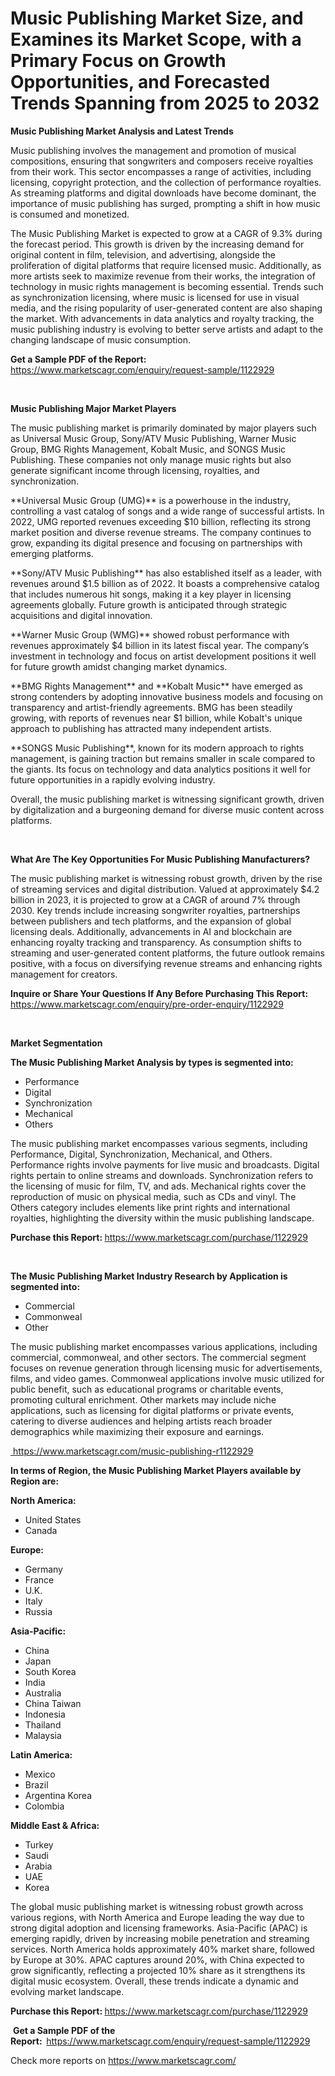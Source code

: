 <p><h1>Music Publishing Market Size, and Examines its Market Scope, with a Primary Focus on Growth Opportunities, and Forecasted Trends Spanning from 2025 to 2032</h1></p><p><strong>Music Publishing Market Analysis and Latest Trends</strong></p>
<p><p>Music publishing involves the management and promotion of musical compositions, ensuring that songwriters and composers receive royalties from their work. This sector encompasses a range of activities, including licensing, copyright protection, and the collection of performance royalties. As streaming platforms and digital downloads have become dominant, the importance of music publishing has surged, prompting a shift in how music is consumed and monetized.</p><p>The Music Publishing Market is expected to grow at a CAGR of 9.3% during the forecast period. This growth is driven by the increasing demand for original content in film, television, and advertising, alongside the proliferation of digital platforms that require licensed music. Additionally, as more artists seek to maximize revenue from their works, the integration of technology in music rights management is becoming essential. Trends such as synchronization licensing, where music is licensed for use in visual media, and the rising popularity of user-generated content are also shaping the market. With advancements in data analytics and royalty tracking, the music publishing industry is evolving to better serve artists and adapt to the changing landscape of music consumption.</p></p>
<p><strong>Get a Sample PDF of the Report:&nbsp;</strong> <a href="https://www.marketscagr.com/enquiry/request-sample/1122929?utm_campaign=1836&utm_medium=2&utm_source=Github&utm_content=ia&utm_term=09032025&utm_id=music-publishing">https://www.marketscagr.com/enquiry/request-sample/1122929</a></p>
<p>&nbsp;</p>
<p><strong>Music Publishing Major Market Players</strong></p>
<p><p>The music publishing market is primarily dominated by major players such as Universal Music Group, Sony/ATV Music Publishing, Warner Music Group, BMG Rights Management, Kobalt Music, and SONGS Music Publishing. These companies not only manage music rights but also generate significant income through licensing, royalties, and synchronization.</p><p>**Universal Music Group (UMG)** is a powerhouse in the industry, controlling a vast catalog of songs and a wide range of successful artists. In 2022, UMG reported revenues exceeding $10 billion, reflecting its strong market position and diverse revenue streams. The company continues to grow, expanding its digital presence and focusing on partnerships with emerging platforms.</p><p>**Sony/ATV Music Publishing** has also established itself as a leader, with revenues around $1.5 billion as of 2022. It boasts a comprehensive catalog that includes numerous hit songs, making it a key player in licensing agreements globally. Future growth is anticipated through strategic acquisitions and digital innovation.</p><p>**Warner Music Group (WMG)** showed robust performance with revenues approximately $4 billion in its latest fiscal year. The company’s investment in technology and focus on artist development positions it well for future growth amidst changing market dynamics.</p><p>**BMG Rights Management** and **Kobalt Music** have emerged as strong contenders by adopting innovative business models and focusing on transparency and artist-friendly agreements. BMG has been steadily growing, with reports of revenues near $1 billion, while Kobalt's unique approach to publishing has attracted many independent artists.</p><p>**SONGS Music Publishing**, known for its modern approach to rights management, is gaining traction but remains smaller in scale compared to the giants. Its focus on technology and data analytics positions it well for future opportunities in a rapidly evolving industry. </p><p>Overall, the music publishing market is witnessing significant growth, driven by digitalization and a burgeoning demand for diverse music content across platforms.</p></p>
<p>&nbsp;</p>
<p><strong>What Are The Key Opportunities For Music Publishing Manufacturers?</strong></p>
<p><p>The music publishing market is witnessing robust growth, driven by the rise of streaming services and digital distribution. Valued at approximately $4.2 billion in 2023, it is projected to grow at a CAGR of around 7% through 2030. Key trends include increasing songwriter royalties, partnerships between publishers and tech platforms, and the expansion of global licensing deals. Additionally, advancements in AI and blockchain are enhancing royalty tracking and transparency. As consumption shifts to streaming and user-generated content platforms, the future outlook remains positive, with a focus on diversifying revenue streams and enhancing rights management for creators.</p></p>
<p><strong>Inquire or Share Your Questions If Any Before Purchasing This Report:</strong> <a href="https://www.marketscagr.com/enquiry/pre-order-enquiry/1122929?utm_campaign=1836&utm_medium=2&utm_source=Github&utm_content=ia&utm_term=09032025&utm_id=music-publishing">https://www.marketscagr.com/enquiry/pre-order-enquiry/1122929</a></p>
<p>&nbsp;</p>
<p><strong>Market Segmentation</strong></p>
<p><strong>The Music Publishing Market Analysis by types is segmented into:</strong></p>
<p><ul><li>Performance</li><li>Digital</li><li>Synchronization</li><li>Mechanical</li><li>Others</li></ul></p>
<p><p>The music publishing market encompasses various segments, including Performance, Digital, Synchronization, Mechanical, and Others. Performance rights involve payments for live music and broadcasts. Digital rights pertain to online streams and downloads. Synchronization refers to the licensing of music for film, TV, and ads. Mechanical rights cover the reproduction of music on physical media, such as CDs and vinyl. The Others category includes elements like print rights and international royalties, highlighting the diversity within the music publishing landscape.</p></p>
<p><strong>Purchase this Report:&nbsp;</strong><a href="https://www.marketscagr.com/purchase/1122929?utm_campaign=1836&utm_medium=2&utm_source=Github&utm_content=ia&utm_term=09032025&utm_id=music-publishing">https://www.marketscagr.com/purchase/1122929</a></p>
<p>&nbsp;</p>
<p><strong>The Music Publishing Market Industry Research by Application is segmented into:</strong></p>
<p><ul><li>Commercial</li><li>Commonweal</li><li>Other</li></ul></p>
<p><p>The music publishing market encompasses various applications, including commercial, commonweal, and other sectors. The commercial segment focuses on revenue generation through licensing music for advertisements, films, and video games. Commonweal applications involve music utilized for public benefit, such as educational programs or charitable events, promoting cultural enrichment. Other markets may include niche applications, such as licensing for digital platforms or private events, catering to diverse audiences and helping artists reach broader demographics while maximizing their exposure and earnings.</p></p>
<p><a href="https://www.marketscagr.com/music-publishing-r1122929?utm_campaign=1836&utm_medium=2&utm_source=Github&utm_content=ia&utm_term=09032025&utm_id=music-publishing">&nbsp;https://www.marketscagr.com/music-publishing-r1122929</a></p>
<p><strong>In terms of Region, the Music Publishing Market Players available by Region are:</strong></p>
<p>
    <p> <strong> North America: </strong>
        <ul>
            <li>United States</li>
            <li>Canada</li>
        </ul>
        </p> 
    <p> <strong> Europe: </strong>
        <ul>
            <li>Germany</li>
            <li>France</li>
            <li>U.K.</li>
            <li>Italy</li>
            <li>Russia</li>
        </ul>
        </p> 
    <p> <strong> Asia-Pacific: </strong>
        <ul>
            <li>China</li>
            <li>Japan</li>
            <li>South Korea</li>
            <li>India</li>
            <li>Australia</li>
            <li>China Taiwan</li>
            <li>Indonesia</li>
            <li>Thailand</li>
            <li>Malaysia</li>
        </ul>
        </p> 
    <p> <strong> Latin America: </strong>
        <ul>
            <li>Mexico</li>
            <li>Brazil</li>
            <li>Argentina Korea</li>
            <li>Colombia</li>
        </ul>
        </p> 
    <p> <strong> Middle East & Africa: </strong>
        <ul>
            <li>Turkey</li>
            <li>Saudi</li>
            <li>Arabia</li>
            <li>UAE</li>
            <li>Korea</li>
        </ul>
    </p>
    </p>
<p><p>The global music publishing market is witnessing robust growth across various regions, with North America and Europe leading the way due to strong digital adoption and licensing frameworks. Asia-Pacific (APAC) is emerging rapidly, driven by increasing mobile penetration and streaming services. North America holds approximately 40% market share, followed by Europe at 30%. APAC captures around 20%, with China expected to grow significantly, reflecting a projected 10% share as it strengthens its digital music ecosystem. Overall, these trends indicate a dynamic and evolving market landscape.</p></p>
<p><strong>Purchase this Report: </strong><a href="https://www.marketscagr.com/purchase/1122929?utm_campaign=1836&utm_medium=2&utm_source=Github&utm_content=ia&utm_term=09032025&utm_id=music-publishing">https://www.marketscagr.com/purchase/1122929</a></p>
<p>&nbsp;<strong>Get a Sample PDF of the Report:&nbsp;&nbsp;</strong><a href="https://www.marketscagr.com/enquiry/request-sample/1122929?utm_campaign=1836&utm_medium=2&utm_source=Github&utm_content=ia&utm_term=09032025&utm_id=music-publishing">https://www.marketscagr.com/enquiry/request-sample/1122929</a></p>
<p><strong></strong></p>
<p>Check more reports on <a href="https://www.marketscagr.com/?utm_campaign=1836&utm_medium=2&utm_source=Github&utm_content=ia&utm_term=09032025&utm_id=music-publishing">https://www.marketscagr.com/</a></p>
